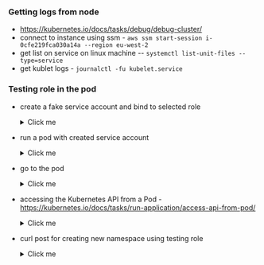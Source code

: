 ### Getting logs from node
* https://kubernetes.io/docs/tasks/debug/debug-cluster/
* connect to instance using ssm - ```aws ssm start-session i-0cfe219fca030a14a --region eu-west-2```
* get list on service on linux machine -- ```systemctl list-unit-files --type=service```
* get kublet logs - ```journalctl -fu kubelet.service ```


### Testing role in the pod
* create a fake service account and bind to selected role
  <details>
    <summary>Click me</summary>
      
    ```bash
    cat <<EOF | kubectl apply -f -
    apiVersion: v1
    kind: ServiceAccount
    metadata:
      name: kyverno-policy-test
      namespace: fake-kyverno-ns
    ---
    apiVersion: rbac.authorization.k8s.io/v1
    kind: ClusterRoleBinding
    metadata:
      labels:
        app.kubernetes.io/component: runtime-test
        app.kubernetes.io/managed-by: pm119
        app.kubernetes.io/name: cd-systems
        app.kubernetes.io/part-of: cd-systems
        runtime.babylontech.co.uk/cd-system: runtime-test
        squad: runtime
        tribe: cloud
      name: cd-systems:creator-kyverno-test
    roleRef:
      apiGroup: rbac.authorization.k8s.io
      kind: ClusterRole
      name: cd-systems:creator
    subjects:
    - kind: ServiceAccount
      name: kyverno-policy-test
      namespace: fake-kyverno-ns
    EOF
    ```
  </details>
* run a pod with created service account
  <details>
    <summary>Click me</summary>

    ```bash
    cat <<EOF | kubectl apply -f -
      apiVersion: v1
      kind: Pod
      metadata:
        name: shell-demo
        namespace: fake-kyverno-ns
      spec:
        volumes:
        - name: shared-data
          emptyDir: {}
        containers:
        - name: nginx
          image: nginx
          volumeMounts:
          - name: shared-data
            mountPath: /usr/share/nginx/html
        hostNetwork: true
        dnsPolicy: Default
        serviceAccountName: kyverno-policy-test
      EOF
     ```
    </details>
 * go to the pod 
    <details>
      <summary>Click me</summary>

      ```bash
      k exec -it nginx -n fake-kyverno-ns -- /bin/sh
       ```
      </details>
  * accessing the Kubernetes API from a Pod - https://kubernetes.io/docs/tasks/run-application/access-api-from-pod/
    <details>
      <summary>Click me</summary>

      ```bash
      # Point to the internal API server hostname
      APISERVER=https://kubernetes.default.svc

      # Path to ServiceAccount token
      SERVICEACCOUNT=/var/run/secrets/kubernetes.io/serviceaccount

      # Read this Pod's namespace
      NAMESPACE=$(cat ${SERVICEACCOUNT}/namespace)

      # Read the ServiceAccount bearer token
      TOKEN=$(cat ${SERVICEACCOUNT}/token)

      # Reference the internal certificate authority (CA)
      CACERT=${SERVICEACCOUNT}/ca.crt

      # Explore the API with TOKEN
      curl --cacert ${CACERT} --header "Authorization: Bearer ${TOKEN}" -X GET ${APISERVER}/api
       ```
      </details>     
 * curl post for creating new namespace using testing role
    <details>
      <summary>Click me</summary>

      ```bash
      curl --cacert ${CACERT} --header "Authorization: Bearer ${TOKEN}" -X POST ${APISERVER}/api/v1/namespaces/ \
      -H 'Content-Type: application/json' \
      -d '
      {"apiVersion": "v1","kind": "Namespace","metadata":  
      {"name": "mynewnamespace", "labels": {"app.kubernetes.io/name":"mynewnamespace", "squad":"runtime", "tribe":"cloud"}}}'
       ```
      </details>
